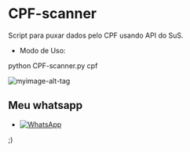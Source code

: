 # CPF-scanner
Script para puxar dados pelo CPF usando API do SuS.

- Modo de Uso:

python CPF-scanner.py cpf

 
![myimage-alt-tag](https://www.google.com/imgres?imgurl=https%3A%2F%2Flookaside.fbsbx.com%2Flookaside%2Fcrawler%2Fmedia%2F%3Fmedia_id%3D595558817898723%26get_thumbnail%3D1&imgrefurl=https%3A%2F%2Fwww.facebook.com%2Falertaamazonas%2Fvideos%2Fcpf-cancelado%2F595558817898723%2F&tbnid=_B1W3Al9EZ2zIM&vet=12ahUKEwiX26H5gsPxAhVPlpUCHUp1Cu0QMygEegUIARDFAQ..i&docid=DsPHHpf6ERZOMM&w=1920&h=1080&q=cpf%20cancelado&ved=2ahUKEwiX26H5gsPxAhVPlpUCHUp1Cu0QMygEegUIARDFAQ)

## Meu whatsapp
* <a href="https://wa.me/message/2C2AT3EHOZNQK1"><img alt="WhatsApp" src="https://img.shields.io/badge/:)%20Do%20Dev-25D366?style=for-the-badge&logo=whatsapp&logoColor=white"/></a>

;)
